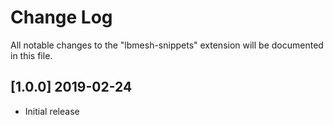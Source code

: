 # Change Log
All notable changes to the "lbmesh-snippets" extension will be documented in this file.


## [1.0.0] 2019-02-24
- Initial release